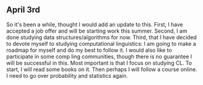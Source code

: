 <h2> April 3rd </h2>

<p>
  So it's been a while, thought I would add an update to this. First, I have accepted a job offer and will be starting work this summer. 
  Second, I am done studying data structures/algorithms for now.
  Third, that I have decided to devote myself to studying computational linguistics: I am going to make a roadmap for myself and do my best to follow it.
  I would also like to participate in some comp ling communities, though there is no guarantee I will be successful in this. Most important is that
  I focus on studying CL. To start, I will read some books on it. Then perhaps I will follow a course online. I need to go over probability and statistics
  again.
  
 
</p>
